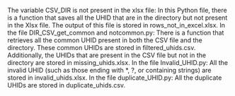 The variable CSV_DIR is not present in the xlsx file:
    In this Python file, there is a function that saves all the UHID that are in the directory but not present in the Xlsx file. The output of this file is stored in rows_not_in_excel.xlsx.
In the file DIR_CSV_get_common and notcommon.py:
    There is a function that retrieves all the common UHID present in both the CSV file and the directory. 
    These common UHIDs are stored in filtered_uhids.csv. Additionally, the UHIDs that are present in the CSV file but not in the directory are stored in missing_uhids.xlsx.
In the file Invalid_UHID.py:
  All the invalid UHID (such as those ending with *, ?, or containing strings) are stored in invalid_uhids.xlsx.
In the file duplicate_UHID.py:
  All the duplicate UHIDs are stored in duplicate_uhids.csv.
